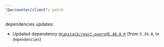 ```yaml
---
"@accounter/client": patch
---
```

dependencies updates:
  - Updated dependency [`@tanstack/react-query@5.40.0` ↗︎](https://www.npmjs.com/package/@tanstack/react-query/v/5.40.0) (from `5.39.0`, in `dependencies`)
